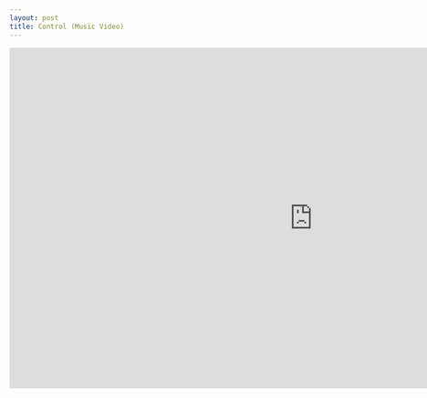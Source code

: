 ```yaml
---
layout: post
title: Control (Music Video)
---
```


<iframe width="1061" height="597" src="https://www.youtube.com/embed/DSQ7c08XqJM" frameborder="0" allow="accelerometer; autoplay; clipboard-write; encrypted-media; gyroscope; picture-in-picture" allowfullscreen></iframe>
